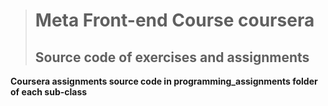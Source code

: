 > # **Meta Front-end Course coursera**
> ## Source code of exercises and assignments
**Coursera assignments source code in programming_assignments folder of each sub-class**
